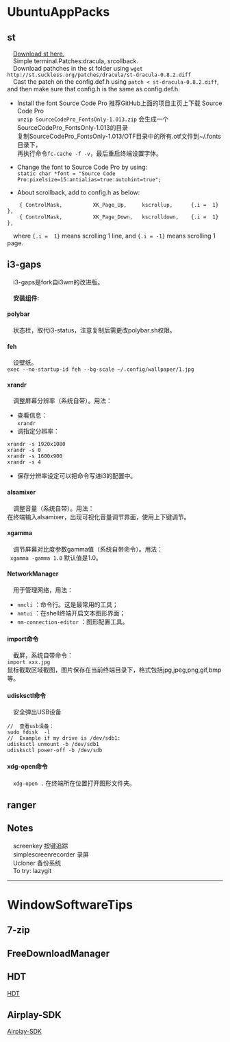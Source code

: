 # UbuntuAppPacks
## st
&emsp;[Download st here.](http://st.suckless.org/) <br>
&emsp;Simple terminal.Patches:dracula, srcollback.<br>
&emsp;Download pathches in the st folder using `wget http://st.suckless.org/patches/dracula/st-dracula-0.8.2.diff`<br>
&emsp;Cast the patch on the config.def.h using `patch < st-dracula-0.8.2.diff`, and then make sure that config.h is the same as config.def.h.<br>


- Install the font Source Code Pro
推荐GitHub上面的项目主页上下载 Source Code Pro <br>
`unzip SourceCodePro_FontsOnly-1.013.zip` 会生成一个SourceCodePro_FontsOnly-1.013的目录 <br>
复制SourceCodePro_FontsOnly-1.013/OTF目录中的所有.otf文件到~/.fonts目录下，<br>
再执行命令`fc-cache -f -v`，最后重启终端设置字体。<br>

- Change the font to Source Code Pro by using:<br>
`static char *font = "Source Code Pro:pixelsize=15:antialias=true:autohint=true";`


- About scrollback, add to config.h as below:<br>
```
	{ ControlMask,          XK_Page_Up,     kscrollup,      {.i =  1} },
	{ ControlMask,          XK_Page_Down,   kscrolldown,    {.i =  1} },
```
&emsp;where `{.i =  1}` means scrolling 1 line, and `{.i = -1}` means scrolling 1 page.<br>


## i3-gaps
&emsp;i3-gaps是fork自i3wm的改进版。<br>
<br>
&emsp;**安装组件:**

#### polybar
&emsp;状态栏，取代i3-status，注意复制后需更改polybar.sh权限。<br>

#### feh
&emsp;设壁纸。<br>
`exec --no-startup-id feh --bg-scale ~/.config/wallpaper/1.jpg`

#### xrandr
&emsp;调整屏幕分辨率（系统自带）。用法：<br>
- 查看信息：<br>
`xrandr`
- 调指定分辨率：<br>
```
xrandr -s 1920x1080
xrandr -s 0
xrandr -s 1600x900
xrandr -s 4
```
- 保存分辨率设定可以把命令写进i3的配置中。<br>

#### alsamixer
&emsp;调整音量（系统自带）。用法：<br>
在终端输入alsamixer，出现可视化音量调节界面，使用上下键调节。<br>

#### xgamma
&emsp;调节屏幕对比度参数gamma值（系统自带命令）。用法：<br>
` xgamma -gamma 1.0`
默认值是1.0。<br>



#### NetworkManager
&emsp;用于管理网络，用法：
- `nmcli` ：命令行。这是最常用的工具；
- `nmtui` ：在shell终端开启文本图形界面；
- `nm-connection-editor` ：图形配置工具。

#### import命令
&emsp;截屏，系统自带命令：  
`import xxx.jpg`  
鼠标截取区域截图，图片保存在当前终端目录下，格式包括jpg,jpeg,png,gif,bmp等。

#### udisksctl命令
&emsp;安全弹出USB设备  
```
//  查看usb设备：  
sudo fdisk  -l  
//  Example if my drive is /dev/sdb1:  
udisksctl unmount -b /dev/sdb1  
udisksctl power-off -b /dev/sdb  
```

#### xdg-open命令
&emsp;`xdg-open .` 在终端所在位置打开图形文件夹。  

## ranger

## Notes
&emsp;screenkey 按键追踪 </br>
&emsp;simplescreenrecorder 录屏 </br>
&emsp;Ucloner 备份系统 </br>
&emsp;To try: lazygit </br>

---

# WindowSoftwareTips
## 7-zip
## FreeDownloadManager
## HDT
[HDT](https://github.com/HearthSim/Hearthstone-Deck-Tracker)
## Airplay-SDK
[Airplay-SDK](https://github.com/xfirefly/Airplay-SDK)
